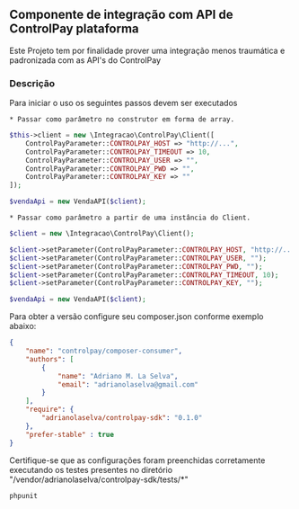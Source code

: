 ## Componente de integração com API de ControlPay plataforma

Este Projeto tem por finalidade prover uma integração menos traumática e padronizada com as API's 
do ControlPay

### Descrição

Para iniciar o uso os seguintes passos devem ser executados

    * Passar como parâmetro no construtor em forma de array.

```php
$this->client = new \Integracao\ControlPay\Client([
    ControlPayParameter::CONTROLPAY_HOST => "http://...",
    ControlPayParameter::CONTROLPAY_TIMEOUT => 10,
    ControlPayParameter::CONTROLPAY_USER => "",
    ControlPayParameter::CONTROLPAY_PWD => "",
    ControlPayParameter::CONTROLPAY_KEY => ""
]);

$vendaApi = new VendaAPI($client);

```

    * Passar como parâmetro a partir de uma instância do Client.

```php
$client = new \Integracao\ControlPay\Client();

$client->setParameter(ControlPayParameter::CONTROLPAY_HOST, "http://...");
$client->setParameter(ControlPayParameter::CONTROLPAY_USER, "");
$client->setParameter(ControlPayParameter::CONTROLPAY_PWD, "");
$client->setParameter(ControlPayParameter::CONTROLPAY_TIMEOUT, 10);
$client->setParameter(ControlPayParameter::CONTROLPAY_KEY, "");

$vendaApi = new VendaAPI($client);

```

Para obter a versão configure seu composer.json conforme exemplo abaixo:

```json
{
    "name": "controlpay/composer-consumer",
    "authors": [
        {
            "name": "Adriano M. La Selva",
            "email": "adrianolaselva@gmail.com"
        }
    ],
    "require": {
        "adrianolaselva/controlpay-sdk": "0.1.0"
    },
	"prefer-stable" : true
}
```

Certifique-se que as configurações foram preenchidas corretamente executando os testes presentes no diretório "/vendor/adrianolaselva/controlpay-sdk/tests/*"

```sh
phpunit
```

[GitHub]: <https://github.com/adrianolaselva/controlpay-sdk.git>